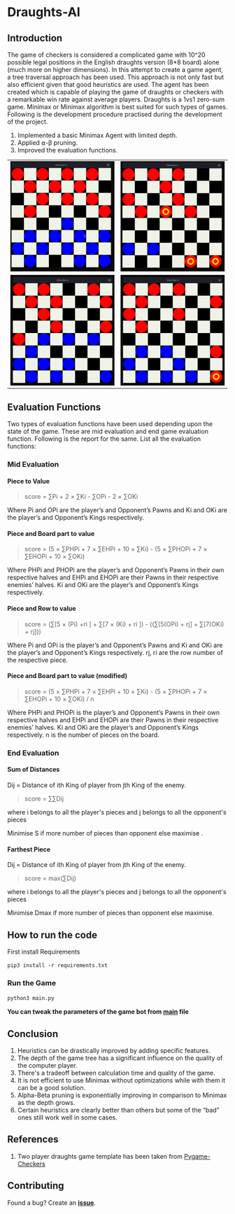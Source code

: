 # Draughts-AI

## Introduction

The game of checkers is considered a complicated game with 10^20 possible legal positions in the English draughts version (8\*8 board) alone (much more on higher dimensions). In this attempt to create a game agent, a tree traversal approach has been used. This approach is not only fast but also efficient given that good heuristics are used. The agent has been created which is capable of playing the game of draughts or checkers with a remarkable win rate against average players. Draughts is a 1vs1 zero-sum game. Minimax or Minimax algorithm is best suited for such types of games. Following is the development procedure practised during the development of the project.

1. Implemented a basic Minimax Agent with limited depth.
2. Applied ⍺-β pruning.
3. Improved the evaluation functions.

<table>
    <tr>
        <td><img src="imgs/checker_gif_1.gif" alt="AI vs Player I"></td>
        <td><img src="imgs/checker_gif_4.gif" alt="AI vs Player II"></td>
    </tr>
    <tr>
        <td><img src="imgs/checker_gif_7.gif" alt="AI vs Player I"></td>
        <td><img src="imgs/checker_gif_8.gif" alt="AI vs AI II"></td>
    </tr>
</table>

## Evaluation Functions

Two types of evaluation functions have been used depending upon the state of the game. These are mid evaluation and end game evaluation function. Following is the report for the same.
List all the evaluation functions:

### Mid Evaluation

#### Piece to Value

> score = ∑Pi + 2 × ∑Ki - ∑OPi - 2 × ∑OKi

Where Pi and OPi are the player’s and Opponent’s Pawns and Ki and OKi are the player’s and Opponent’s Kings respectively.

#### Piece and Board part to value

> score = (5 × ∑PHPi + 7 × ∑EHPi + 10 × ∑Ki) - (5 × ∑PHOPi + 7 × ∑EHOPi + 10 × ∑OKi)

Where PHPi and PHOPi are the player’s and Opponent’s Pawns in their own respective halves and EHPi and EHOPi are their Pawns in their respective enemies’ halves.
Ki and OKi are the player’s and Opponent’s Kings respectively.

#### Piece and Row to value

> score = (∑[5 × (Pi) +ri ] + ∑[7 × (Ki) + ri ]) - ((∑[5(OPi) + rj] + ∑[7(OKi) + rj]))

Where Pi and OPi is the player’s and Opponent’s Pawns and Ki and OKi are the player’s and Opponent’s Kings respectively. rj, ri are the row number of the respective piece.

#### Piece and Board part to value (modified)

> score = (5 × ∑PHPi + 7 × ∑EHPi + 10 × ∑Ki) - (5 × ∑PHOPi + 7 × ∑EHOPi + 10 × ∑OKi) / n

Where PHPi and PHOPi is the player’s and Opponent’s Pawns in their own respective halves and EHPi and EHOPi are their Pawns in their respective enemies’ halves. Ki and OKi are the player’s and Opponent’s Kings respectively.
n is the number of pieces on the board.

### End Evaluation

#### Sum of Distances

Dij = Distance of ith King of player from jth King of the enemy.

> score = ∑∑Dij

where i belongs to all the player's pieces and j belongs to all the opponent's pieces

Minimise S if more number of pieces than opponent else maximise .

#### Farthest Piece

Dij = Distance of ith King of player from jth King of the enemy.

> score = max(∑Dij)

where i belongs to all the player's pieces and j belongs to all the opponent's pieces

Minimise Dmax if more number of pieces than opponent else maximise.

## How to run the code

First install Requirements

```
pip3 install -r requirements.txt
```

### Run the Game

```bash
python3 main.py
```

**You can tweak the parameters of the game bot from [main](main.py) file**

## Conclusion

1. Heuristics can be drastically improved by adding specific features.
2. The depth of the game tree has a significant influence on the quality of the computer player.
3. There's a tradeoff between calculation time and quality of the game.
4. It is not efficient to use Minimax without optimizations while with them it can be a good solution.
5. Alpha-Beta pruning is exponentially improving in comparison to Minimax as the depth grows.
6. Certain heuristics are clearly better than others but some of the “bad” ones still work well in some cases.

## References

1. Two player draughts game template has been taken from [Pygame-Checkers](https://github.com/everestwitman/Pygame-Checkers/)

## Contributing

Found a bug? Create an **[issue](https://github.com/Hsankesara/Draughts-AI/issues/new)**.

```

```
